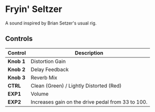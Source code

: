 # Fryin' Seltzer

A sound inspired by Brian Setzer's usual rig.

## Controls

| Control | Description |
| ------- | ----------- |
| **Knob 1** | Distortion Gain |
| **Knob 2** | Delay Feedback |
| **Knob 3** | Reverb Mix |
| **CTRL** | Clean (Green) / Lightly Distorted (Red) |
| **EXP1** | Volume |
| **EXP2** | Increases gain on the drive pedal from 33 to 100. |
